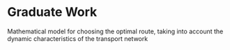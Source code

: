 # Graduate Work

Mathematical model for choosing the optimal route, taking into account the dynamic characteristics of the transport network
